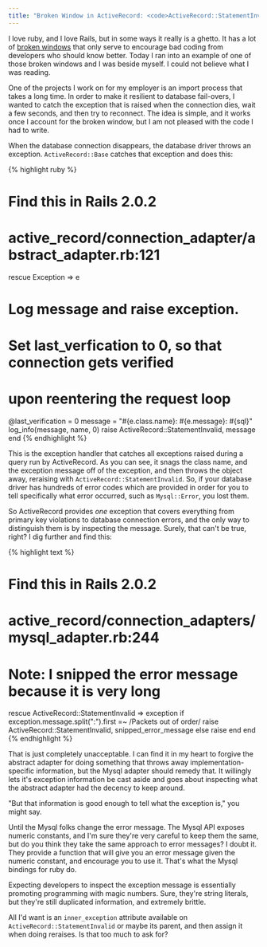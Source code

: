 ```yaml
---
title: "Broken Window in ActiveRecord: <code>ActiveRecord::StatementInvalid</code>"
---
```

I love ruby, and I love Rails, but in some ways it really is a ghetto. It has
a lot of [broken windows][1] that only serve to encourage bad coding from
developers who should know better. Today I ran into an example of one of those
broken windows and I was beside myself. I could not believe what I was
reading.

One of the projects I work on for my employer is an import process that takes
a long time. In order to make it resilient to database fail-overs, I wanted to
catch the exception that is raised when the connection dies, wait a few
seconds, and then try to reconnect. The idea is simple, and it works once I
account for the broken window, but I am not pleased with the code I had to
write.

When the database connection disappears, the database driver throws an
exception. `ActiveRecord::Base` catches that exception and does this:

{% highlight ruby %}
# Find this in Rails 2.0.2
# active_record/connection_adapter/abstract_adapter.rb:121

rescue Exception => e
  # Log message and raise exception.
  # Set last_verfication to 0, so that connection gets verified
  # upon reentering the request loop
  @last_verification = 0
  message = "#{e.class.name}: #{e.message}: #{sql}"
  log_info(message, name, 0)
  raise ActiveRecord::StatementInvalid, message
end
{% endhighlight %}

This is the exception handler that catches all exceptions raised during a
query run by ActiveRecord. As you can see, it snags the class name, and the
exception message off of the exception, and then throws the object away,
reraising with `ActiveRecord::StatementInvalid`. So, if your database driver
has hundreds of error codes which are provided in order for you to tell
specifically what error occurred, such as `Mysql::Error`, you lost them.

So ActiveRecord provides _one_ exception that covers everything from primary
key violations to database connection errors, and the only way to distinguish
them is by inspecting the message. Surely, that can't be true, right? I dig
further and find this:

{% highlight text %}
# Find this in Rails 2.0.2
# active_record/connection_adapters/mysql_adapter.rb:244
#
# Note: I snipped the error message because it is very long

rescue ActiveRecord::StatementInvalid => exception
  if exception.message.split(":").first =~ /Packets out of order/
    raise ActiveRecord::StatementInvalid, snipped_error_message
  else
    raise
  end
end
{% endhighlight %}

That is just completely unacceptable. I can find it in my heart to forgive the
abstract adapter for doing something that throws away implementation-specific
information, but the Mysql adapter should remedy that. It willingly lets it's
exception information be cast aside and goes about inspecting what the
abstract adapter had the decency to keep around.

"But that information is good enough to tell what the exception is," you might
say.

Until the Mysql folks change the error message. The Mysql API exposes numeric
constants, and I'm sure they're very careful to keep them the same, but do you
think they take the same approach to error messages? I doubt it. They provide
a function that will give you an error message given the numeric constant, and
encourage you to use it. That's what the Mysql bindings for ruby do.

Expecting developers to inspect the exception message is essentially promoting
programming with magic numbers. Sure, they're string literals, but they're
still duplicated information, and extremely brittle.

All I'd want is an `inner_exception` attribute available on
`ActiveRecord::StatementInvalid` or maybe its parent, and then assign it when
doing reraises. Is that too much to ask for?

   [1]: http://en.wikipedia.org/wiki/Fixing_Broken_Windows

